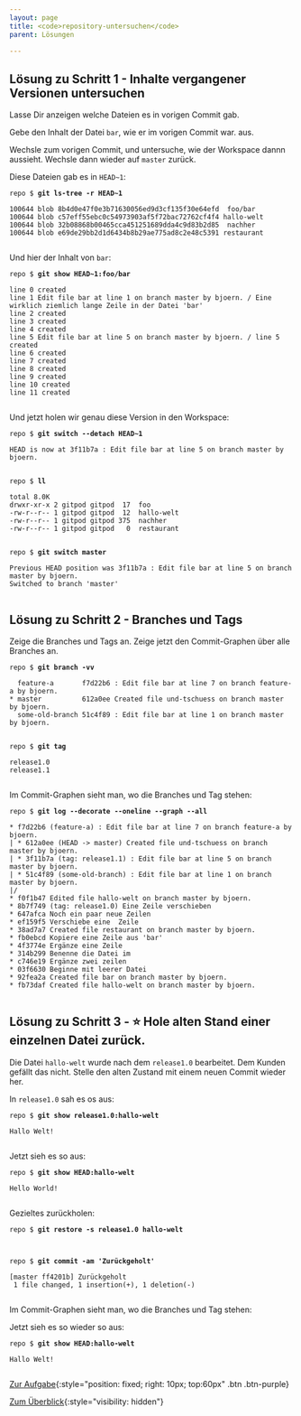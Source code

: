 ```yaml
---
layout: page
title: <code>repository-untersuchen</code>
parent: Lösungen

---
```

## Lösung zu Schritt 1 - Inhalte vergangener Versionen untersuchen

Lasse Dir anzeigen welche Dateien es in vorigen Commit gab.

Gebe den Inhalt der Datei `bar`,  wie er im vorigen Commit war. aus.

Wechsle zum vorigen Commit, und untersuche, wie der Workspace dannn aussieht.
Wechsle dann wieder auf `master` zurück.


Diese Dateien gab es in `HEAD~1`:


<pre><code>repo $ <b>git ls-tree -r HEAD~1</b><br><br>100644 blob 8b4d0e47f0e3b71630056ed9d3cf135f30e64efd	foo/bar<br>100644 blob c57eff55ebc0c54973903af5f72bac72762cf4f4	hallo-welt<br>100644 blob 32b08868b00465cca451251689dda4c9d83b2d85	nachher<br>100644 blob e69de29bb2d1d6434b8b29ae775ad8c2e48c5391	restaurant<br><br></code></pre>



Und hier der Inhalt von `bar`:


<pre><code>repo $ <b>git show HEAD~1:foo/bar</b><br><br>line 0 created<br>line 1 Edit file bar at line 1 on branch master by bjoern. / Eine wirklich ziemlich lange Zeile in der Datei 'bar'<br>line 2 created<br>line 3 created<br>line 4 created<br>line 5 Edit file bar at line 5 on branch master by bjoern. / line 5 created<br>line 6 created<br>line 7 created<br>line 8 created<br>line 9 created<br>line 10 created<br>line 11 created<br><br></code></pre>



Und jetzt holen wir genau diese Version in den Workspace:


<pre><code>repo $ <b>git switch --detach HEAD~1</b><br><br>HEAD is now at 3f11b7a : Edit file bar at line 5 on branch master by bjoern.<br><br></code></pre>



<pre><code>repo $ <b>ll </b><br><br>total 8.0K<br>drwxr-xr-x 2 gitpod gitpod  17  foo<br>-rw-r--r-- 1 gitpod gitpod  12  hallo-welt<br>-rw-r--r-- 1 gitpod gitpod 375  nachher<br>-rw-r--r-- 1 gitpod gitpod   0  restaurant<br><br></code></pre>



<pre><code>repo $ <b>git switch master</b><br><br>Previous HEAD position was 3f11b7a : Edit file bar at line 5 on branch master by bjoern.<br>Switched to branch 'master'<br><br></code></pre>


## Lösung zu Schritt 2 - Branches und Tags

Zeige die Branches und Tags an.
Zeige jetzt den Commit-Graphen über alle Branches an.


<pre><code>repo $ <b>git branch -vv</b><br><br>  feature-a       f7d22b6 : Edit file bar at line 7 on branch feature-a by bjoern.<br>* master          612a0ee Created file und-tschuess on branch master by bjoern.<br>  some-old-branch 51c4f89 : Edit file bar at line 1 on branch master by bjoern.<br><br></code></pre>



<pre><code>repo $ <b>git tag</b><br><br>release1.0<br>release1.1<br><br></code></pre>


Im Commit-Graphen sieht man, wo die Branches und Tag stehen:


<pre><code>repo $ <b>git log --decorate --oneline --graph --all</b><br><br>* f7d22b6 (feature-a) : Edit file bar at line 7 on branch feature-a by bjoern.<br>| * 612a0ee (HEAD -&gt; master) Created file und-tschuess on branch master by bjoern.<br>| * 3f11b7a (tag: release1.1) : Edit file bar at line 5 on branch master by bjoern.<br>| * 51c4f89 (some-old-branch) : Edit file bar at line 1 on branch master by bjoern.<br>|/  <br>* f0f1b47 Edited file hallo-welt on branch master by bjoern.<br>* 8b7f749 (tag: release1.0) Eine Zeile verschieben<br>* 647afca Noch ein paar neue Zeilen<br>* ef159f5 Verschiebe eine  Zeile<br>* 38ad7a7 Created file restaurant on branch master by bjoern.<br>* fb0ebcd Kopiere eine Zeile aus 'bar'<br>* 4f3774e Ergänze eine Zeile<br>* 314b299 Benenne die Datei im<br>* c746e19 Ergänze zwei zeilen<br>* 03f6630 Beginne mit leerer Datei<br>* 92fea2a Created file bar on branch master by bjoern.<br>* fb73daf Created file hallo-welt on branch master by bjoern.<br><br></code></pre>


## Lösung zu Schritt 3 - ⭐ Hole alten Stand einer einzelnen Datei zurück.

Die Datei `hallo-welt` wurde nach dem `release1.0` bearbeitet.
Dem Kunden gefällt das nicht. Stelle den alten Zustand mit
einem neuen Commit wieder her. 

In `release1.0` sah es os aus:


<pre><code>repo $ <b>git show release1.0:hallo-welt</b><br><br>Hallo Welt!<br><br></code></pre>


Jetzt sieh es so aus:


<pre><code>repo $ <b>git show HEAD:hallo-welt</b><br><br>Hello World!<br><br></code></pre>


Gezieltes zurückholen:


<pre><code>repo $ <b>git restore -s release1.0 hallo-welt</b><br><br><br></code></pre>



<pre><code>repo $ <b>git commit -am 'Zurückgeholt'</b><br><br>[master ff4201b] Zurückgeholt<br> 1 file changed, 1 insertion(+), 1 deletion(-)<br><br></code></pre>


Im Commit-Graphen sieht man, wo die Branches und Tag stehen:

Jetzt sieh es so wieder so aus:


<pre><code>repo $ <b>git show HEAD:hallo-welt</b><br><br>Hallo Welt!<br><br></code></pre>


[Zur Aufgabe](aufgabe-repository-untersuchen.html){:style="position: fixed; right: 10px; top:60px" .btn .btn-purple}

[Zum Überblick](../../ueberblick.html){:style="visibility: hidden"}

